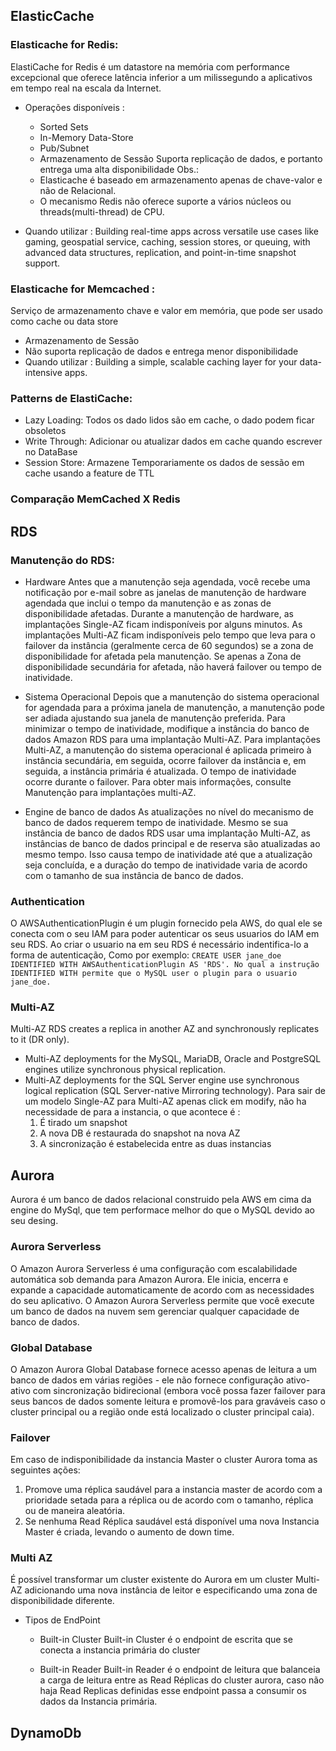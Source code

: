 ## ElasticCache
   ### Elasticache for Redis: 
  ElastiCache for Redis é um datastore na memória com performance excepcional que oferece latência inferior a um milissegundo a aplicativos em tempo real na escala da Internet.
   * Operações disponíveis :
       * Sorted Sets
       * In-Memory Data-Store
       * Pub/Subnet
       * Armazenamento de Sessão 
 Suporta replicação de dados, e portanto entrega uma alta disponibilidade
 Obs.: 
     * Elasticache é baseado em armazenamento apenas de chave-valor e não de Relacional.
     * O mecanismo Redis não oferece suporte a vários núcleos ou threads(multi-thread) de CPU.	
					
  * Quando utilizar : 
Building real-time apps across versatile use cases like gaming, geospatial service, caching, session stores, or queuing, with advanced data structures, replication, and point-in-time snapshot support.
	
### Elasticache for Memcached : 
Serviço de armazenamento chave e valor em memória, que pode ser usado como cache ou data store
* Armazenamento de Sessão
* Não suporta replicação de dados e entrega menor disponibilidade
* Quando utilizar :
	Building a simple, scalable caching layer for your data-intensive apps.
### Patterns de ElastiCache:
* Lazy Loading: Todos os dado lidos são em cache, o dado podem ficar obsoletos
* Write Through: Adicionar ou atualizar dados em cache quando escrever no DataBase
* Session Store: Armazene Temporariamente os dados de sessão em cache usando a feature de TTL
### Comparação MemCached X Redis
           

## RDS

### Manutenção do RDS:
		
* Hardware
Antes que a manutenção seja agendada, você recebe uma notificação por e-mail sobre as janelas de manutenção de hardware agendada que inclui o tempo da manutenção e as zonas de disponibilidade afetadas. Durante a manutenção de hardware, as implantações Single-AZ ficam indisponíveis por alguns minutos. As implantações Multi-AZ ficam indisponíveis pelo tempo que leva para o failover da instância (geralmente cerca de 60 segundos) se a zona de disponibilidade for afetada pela manutenção. Se apenas a Zona de disponibilidade secundária for afetada, não haverá failover ou tempo de inatividade.
			
* Sistema Operacional 
Depois que a manutenção do sistema operacional for agendada para a próxima janela de manutenção, a manutenção pode ser adiada ajustando sua janela de manutenção preferida. Para minimizar o tempo de inatividade, modifique a instância do banco de dados Amazon RDS para uma implantação Multi-AZ. Para implantações Multi-AZ, a manutenção do sistema operacional é aplicada primeiro à instância secundária, em seguida, ocorre failover da instância e, em seguida, a instância primária é atualizada. O tempo de inatividade ocorre durante o failover. Para obter mais informações, consulte Manutenção para implantações multi-AZ.

* Engine de banco de dados
				As atualizações no nível do mecanismo de banco de dados requerem tempo de inatividade. Mesmo se sua instância de banco de dados RDS usar uma implantação Multi-AZ, as instâncias de banco de dados principal e de reserva são atualizadas ao mesmo tempo. Isso causa tempo de inatividade até que a atualização seja concluída, e a duração do tempo de inatividade varia de acordo com o tamanho de sua instância de banco de dados.
### Authentication
O AWSAuthenticationPlugin  é um plugin fornecido pela AWS, do qual ele se conecta com o seu IAM para poder autenticar os seus usuarios do IAM em seu RDS. Ao criar o usuario na em seu RDS é necessário indentifica-lo a forma de autenticação, Como por exemplo:
  `CREATE USER jane_doe IDENTIFIED WITH AWSAuthenticationPlugin AS 'RDS'. No qual a instrução IDENTIFIED WITH permite que o MySQL user o plugin para o usuario jane_doe.`
### Multi-AZ
Multi-AZ RDS creates a replica in another AZ and synchronously replicates to it (DR only). 
* Multi-AZ deployments for the MySQL, MariaDB, Oracle and PostgreSQL engines utilize synchronous physical replication. 
* Multi-AZ deployments for the SQL Server engine use synchronous logical replication (SQL Server-native Mirroring technology).
Para sair de um modelo Single-AZ para Multi-AZ apenas click em modify, não ha necessidade de para a instancia, o que acontece é :
    1. É tirado um snapshot
    2. A nova DB é restaurada do snapshot na nova AZ
    3. A sincronização é estabelecida entre as duas instancias
## Aurora
Aurora é um banco de dados relacional construido pela AWS em cima da engine do MySql, que tem performace melhor do que o MySQL devido ao seu desing.
### Aurora Serverless
O Amazon Aurora Serverless é uma configuração com escalabilidade automática sob demanda para Amazon Aurora. Ele inicia, encerra e expande a capacidade automaticamente de acordo com as necessidades do seu aplicativo. O Amazon Aurora Serverless permite que você execute um banco de dados na nuvem sem gerenciar qualquer capacidade de banco de dados.
### Global Database
O Amazon Aurora Global Database fornece acesso apenas de leitura a um banco de dados em várias regiões - ele não fornece configuração ativo-ativo com sincronização bidirecional (embora você possa fazer failover para seus bancos de dados somente leitura e promovê-los para graváveis caso o cluster principal ou a região onde está localizado o cluster principal caia).
### Failover
Em caso de indisponibilidade da instancia Master o cluster Aurora toma as seguintes ações: 
1. Promove uma réplica saudável para a instancia master de acordo com a prioridade setada para a réplica ou de acordo com o tamanho, réplica ou de maneira aleatória.	
2. Se nenhuma Read Réplica saudável está disponível uma nova Instancia Master é criada, levando o aumento de down time.
### Multi AZ
É possível transformar um cluster existente do Aurora em um cluster Multi-AZ adicionando uma nova instância de leitor e especificando uma zona de disponibilidade diferente.
  * Tipos de EndPoint
    * Built-in Cluster
		Built-in Cluster é o endpoint de escrita que se conecta a instancia primária do cluster
			
    * Built-in Reader
		Built-in Reader é o endpoint de leitura que balanceia a carga de leitura entre as Read Réplicas do cluster aurora, caso não haja Read Replicas definidas esse endpoint passa a consumir os dados da Instancia primária. 
## DynamoDb